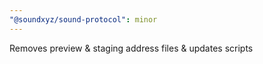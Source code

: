 ```yaml
---
"@soundxyz/sound-protocol": minor
---
```


Removes preview & staging address files & updates scripts
